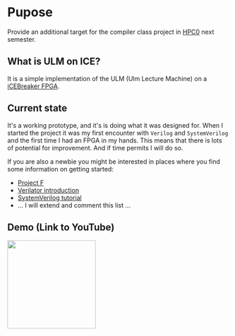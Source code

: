 # Pupose

Provide an additional target for the compiler class project in 
[HPC0](https://www.mathematik.uni-ulm.de/numerik/hpc/ss22/hpc0/index.html)
next semester.

## What is ULM on ICE?

It is a simple implementation of the ULM (Ulm Lecture Machine) on a
[iCEBreaker FPGA](https://1bitsquared.com/products/icebreaker).

## Current state

It's a working prototype, and it's is doing what it was designed for. When I
started the project it was my first encounter with `Verilog` and
`SystemVerilog` and the first time I had an FPGA in my hands. This means that
there is lots of potential for improvement. And if time permits I will do so.

If you are also a newbie you might be interested in places where you find some
information on getting started:
- [Project F](https://projectf.io)
- [Verilator introduction](https://itsembedded.com/dhd/verilator_1/)
- [SystemVerilog tutorial](https://www.chipverify.com/systemverilog/systemverilog-tutorial)
- ... I will extend and comment this list ...


## Demo (Link to YouTube)

[<img src="https://github.com/michael-lehn/icebreaker-examples/blob/main/09_ulm_on_ice/demo.png" width="200">](https://www.youtube.com/playlist?list=PL7bpgGDa-GJAgZmCLt6cgYch0mlWRdWok)
